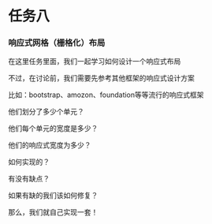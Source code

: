 # 任务八

### 响应式网格（栅格化）布局

在这里任务里面，我们一起学习如何设计一个响应式布局

不过，在讨论前，我们需要先参考其他框架的响应式设计方案

比如：bootstrap、amozon、foundation等等流行的响应式框架

他们划分了多少个单元？

他们每个单元的宽度是多少？

他们的响应式宽度为多少？

如何实现的？

有没有缺点？

如果有缺的我们该如何修复？

那么，我们就自己实现一套！

